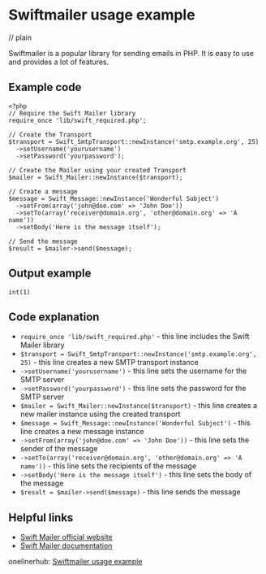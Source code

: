 # Swiftmailer usage example
// plain

Swiftmailer is a popular library for sending emails in PHP. It is easy to use and provides a lot of features.

## Example code

```
<?php
// Require the Swift Mailer library
require_once 'lib/swift_required.php';

// Create the Transport
$transport = Swift_SmtpTransport::newInstance('smtp.example.org', 25)
  ->setUsername('yourusername')
  ->setPassword('yourpassword');

// Create the Mailer using your created Transport
$mailer = Swift_Mailer::newInstance($transport);

// Create a message
$message = Swift_Message::newInstance('Wonderful Subject')
  ->setFrom(array('john@doe.com' => 'John Doe'))
  ->setTo(array('receiver@domain.org', 'other@domain.org' => 'A name'))
  ->setBody('Here is the message itself');

// Send the message
$result = $mailer->send($message);
```

## Output example

```
int(1)
```

## Code explanation

- `require_once 'lib/swift_required.php'` - this line includes the Swift Mailer library
- `$transport = Swift_SmtpTransport::newInstance('smtp.example.org', 25)` - this line creates a new SMTP transport instance
- `->setUsername('yourusername')` - this line sets the username for the SMTP server
- `->setPassword('yourpassword')` - this line sets the password for the SMTP server
- `$mailer = Swift_Mailer::newInstance($transport)` - this line creates a new mailer instance using the created transport
- `$message = Swift_Message::newInstance('Wonderful Subject')` - this line creates a new message instance
- `->setFrom(array('john@doe.com' => 'John Doe'))` - this line sets the sender of the message
- `->setTo(array('receiver@domain.org', 'other@domain.org' => 'A name'))` - this line sets the recipients of the message
- `->setBody('Here is the message itself')` - this line sets the body of the message
- `$result = $mailer->send($message)` - this line sends the message

## Helpful links
- [Swift Mailer official website](https://swiftmailer.symfony.com/)
- [Swift Mailer documentation](https://swiftmailer.symfony.com/docs/introduction.html)

onelinerhub: [Swiftmailer usage example](https://onelinerhub.com/php-swiftmailer/swiftmailer-usage-example)